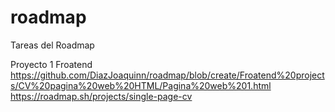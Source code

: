 # roadmap

Tareas del Roadmap 

Proyecto 1 Froatend 
https://github.com/DiazJoaquinn/roadmap/blob/create/Froatend%20projects/CV%20pagina%20web%20HTML/Pagina%20web%201.html
https://roadmap.sh/projects/single-page-cv


